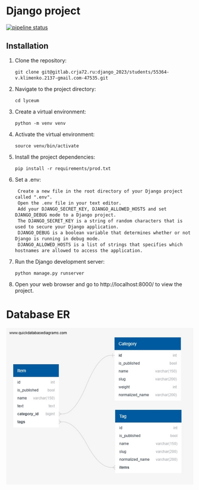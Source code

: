 # Django project
[![pipeline status](https://gitlab.crja72.ru/django_2023/students/55364-v.klimenko.2137-gmail.com-47535/badges/main/pipeline.svg)](https://gitlab.crja72.ru/django_2023/students/55364-v.klimenko.2137-gmail.com-47535/-/commits/main) 

## Installation
1. Clone the repository:
    ```
    git clone git@gitlab.crja72.ru:django_2023/students/55364-v.klimenko.2137-gmail.com-47535.git
    ```
2. Navigate to the project directory:
    ```
    cd lyceum
    ```
3. Create a virtual environment:
    ```
    python -m venv venv
    ```
4. Activate the virtual environment:
    ```
    source venv/bin/activate
    ```
5. Install the project dependencies:
    ```
    pip install -r requirements/prod.txt
    ```
6. Set a .env:
   ```
    Create a new file in the root directory of your Django project called ".env".
    Open the .env file in your text editor.
    Add your DJANGO_SECRET_KEY, DJANGO_ALLOWED_HOSTS and set DJANGO_DEBUG mode to a Django project.
    The DJANGO_SECRET_KEY is a string of random characters that is used to secure your Django application.
    DJANGO_DEBUG is a boolean variable that determines whether or not Django is running in debug mode.
    DJANGO_ALLOWED_HOSTS is a list of strings that specifies which hostnames are allowed to access the application.
   ```
7. Run the Django development server:
    ```
    python manage.py runserver
    ```
8. Open your web browser and go to http://localhost:8000/ to view the project.

# Database ER
![ER](ER.jpg)